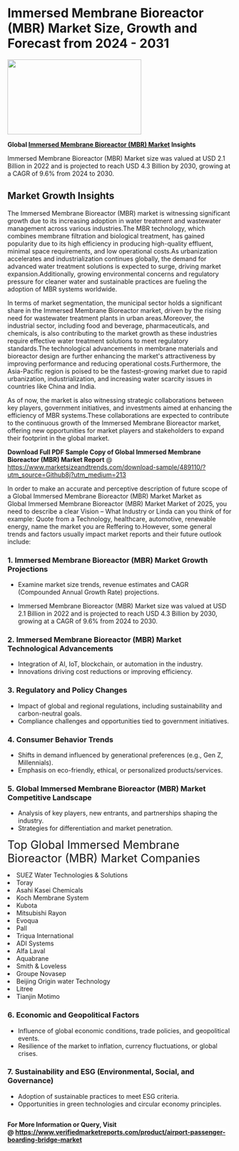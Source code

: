 <H1>Immersed Membrane Bioreactor (MBR) Market Size, Growth and Forecast from 2024 - 2031</H1><img class="aligncenter size-medium wp-image-584254" src="https://thirdeyenews.in/wp-content/uploads/2024/09/Global-Market-Research-300x168.jpeg" alt="" width="300" height="168" /><p><strong>Global&nbsp;<a href="https://www.marketsizeandtrends.com/download-sample/489110/?utm_source=Github8j?utm_medium=213">Immersed Membrane Bioreactor (MBR) Market</a> Insights</strong></p><p>Immersed Membrane Bioreactor (MBR) Market size was valued at USD 2.1 Billion in 2022 and is projected to reach USD 4.3 Billion by 2030, growing at a CAGR of 9.6% from 2024 to 2030.</p><p><h2>Market Growth Insights</h2> <p>The Immersed Membrane Bioreactor (MBR) market is witnessing significant growth due to its increasing adoption in water treatment and wastewater management across various industries.The MBR technology, which combines membrane filtration and biological treatment, has gained popularity due to its high efficiency in producing high-quality effluent, minimal space requirements, and low operational costs.As urbanization accelerates and industrialization continues globally, the demand for advanced water treatment solutions is expected to surge, driving market expansion.Additionally, growing environmental concerns and regulatory pressure for cleaner water and sustainable practices are fueling the adoption of MBR systems worldwide.</p> <p>In terms of market segmentation, the municipal sector holds a significant share in the Immersed Membrane Bioreactor market, driven by the rising need for wastewater treatment plants in urban areas.Moreover, the industrial sector, including food and beverage, pharmaceuticals, and chemicals, is also contributing to the market growth as these industries require effective water treatment solutions to meet regulatory standards.The technological advancements in membrane materials and bioreactor design are further enhancing the market's attractiveness by improving performance and reducing operational costs.Furthermore, the Asia-Pacific region is poised to be the fastest-growing market due to rapid urbanization, industrialization, and increasing water scarcity issues in countries like China and India.</p> <p>As of now, the market is also witnessing strategic collaborations between key players, government initiatives, and investments aimed at enhancing the efficiency of MBR systems.These collaborations are expected to contribute to the continuous growth of the Immersed Membrane Bioreactor market, offering new opportunities for market players and stakeholders to expand their footprint in the global market.</p> <p><span class=""><strong>Download Full PDF Sample Copy of Global Immersed Membrane Bioreactor (MBR) Market Report</strong> @ <a href="https://www.marketsizeandtrends.com/download-sample/489110/?utm_source=Github8j?utm_medium=213" target="_blank">https://www.marketsizeandtrends.com/download-sample/489110/?utm_source=Github8j?utm_medium=213</a></span></p><p>In order to make an accurate and perceptive description of future scope of a Global&nbsp;Immersed Membrane Bioreactor (MBR) Market Market as Global&nbsp;Immersed Membrane Bioreactor (MBR) Market Market of 2025, you need to describe a clear Vision &ndash; What Industry or Linda can you think of for example: Quote from a Technology, healthcare, automotive, renewable energy, name the market you are Reffering to.However, some general trends and factors usually impact market reports and their future outlook include:</p><h3>1.&nbsp;<strong>Immersed Membrane Bioreactor (MBR) Market Growth Projections</strong></h3><ul><li>Examine market size trends, revenue estimates and CAGR (Compounded Annual Growth Rate) projections.</li><li><p>Immersed Membrane Bioreactor (MBR) Market size was valued at USD 2.1 Billion in 2022 and is projected to reach USD 4.3 Billion by 2030, growing at a CAGR of 9.6% from 2024 to 2030.</p></li></ul><h3>2.&nbsp;<strong>Immersed Membrane Bioreactor (MBR) Market Technological Advancements</strong></h3><ul><li>Integration of AI, IoT, blockchain, or automation in the industry.</li><li>Innovations driving cost reductions or improving efficiency.</li></ul><h3>3.&nbsp;<strong>Regulatory and Policy Changes</strong></h3><ul><li>Impact of global and regional regulations, including sustainability and carbon-neutral goals.</li><li>Compliance challenges and opportunities tied to government initiatives.</li></ul><h3>4.&nbsp;<strong>Consumer Behavior Trends</strong></h3><ul><li>Shifts in demand influenced by generational preferences (e.g., Gen Z, Millennials).</li><li>Emphasis on eco-friendly, ethical, or personalized products/services.</li></ul><h3>5.&nbsp;<strong>Global Immersed Membrane Bioreactor (MBR) Market Competitive Landscape</strong></h3><ul><li>Analysis of key players, new entrants, and partnerships shaping the industry.</li><li>Strategies for differentiation and market penetration.</li></ul><p data-pm-slice="1 1 []"><span style="color: inherit; font-family: inherit; font-size: 25px;">Top Global Immersed Membrane Bioreactor (MBR) Market Companies</span></p><div class="" data-test-id=""><p><li>SUEZ Water Technologies & Solutions</li><li> Toray</li><li> Asahi Kasei Chemicals</li><li> Koch Membrane System</li><li> Kubota</li><li> Mitsubishi Rayon</li><li> Evoqua</li><li> Pall</li><li> Triqua International</li><li> ADI Systems</li><li> Alfa Laval</li><li> Aquabrane</li><li> Smith & Loveless</li><li> Groupe Novasep</li><li> Beijing Origin water Technology</li><li> Litree</li><li> Tianjin Motimo</li></p></div><h3>6.&nbsp;<strong>Economic and Geopolitical Factors</strong></h3><ul><li>Influence of global economic conditions, trade policies, and geopolitical events.</li><li>Resilience of the market to inflation, currency fluctuations, or global crises.</li></ul><h3>7.&nbsp;<strong>Sustainability and ESG (Environmental, Social, and Governance)</strong></h3><ul><li>Adoption of sustainable practices to meet ESG criteria.</li><li>Opportunities in green technologies and circular economy principles.</li></ul><h2><strong style="font-size: 14px;">For More Information or Query, Visit @&nbsp;</strong><a style="background-color: #ffffff; font-size: 14px;" href="https://www.marketsizeandtrends.com/report/immersed-membrane-bioreactor-mbr-market/" target="_blank">https://www.verifiedmarketreports.com/product/airport-passenger-boarding-bridge-market</a></h2>